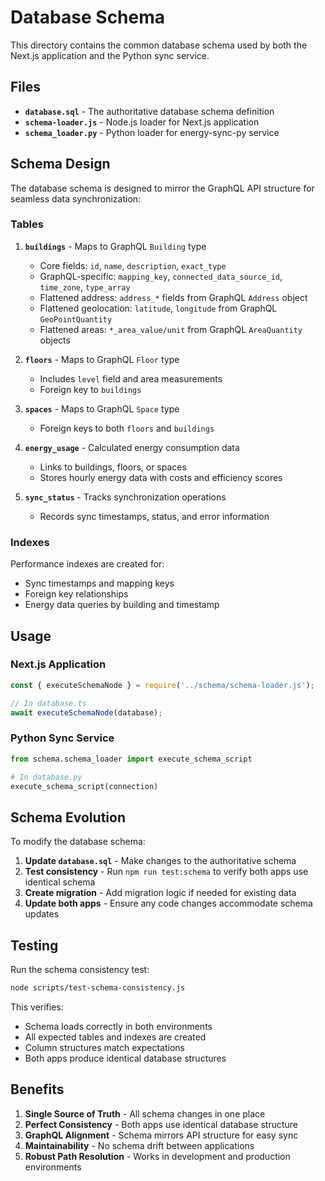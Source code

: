 # Database Schema

This directory contains the common database schema used by both the Next.js application and the Python sync service.

## Files

- **`database.sql`** - The authoritative database schema definition
- **`schema-loader.js`** - Node.js loader for Next.js application
- **`schema_loader.py`** - Python loader for energy-sync-py service

## Schema Design

The database schema is designed to mirror the GraphQL API structure for seamless data synchronization:

### Tables

1. **`buildings`** - Maps to GraphQL `Building` type
   - Core fields: `id`, `name`, `description`, `exact_type`
   - GraphQL-specific: `mapping_key`, `connected_data_source_id`, `time_zone`, `type_array`
   - Flattened address: `address_*` fields from GraphQL `Address` object
   - Flattened geolocation: `latitude`, `longitude` from GraphQL `GeoPointQuantity`
   - Flattened areas: `*_area_value/unit` from GraphQL `AreaQuantity` objects

2. **`floors`** - Maps to GraphQL `Floor` type
   - Includes `level` field and area measurements
   - Foreign key to `buildings`

3. **`spaces`** - Maps to GraphQL `Space` type
   - Foreign keys to both `floors` and `buildings`

4. **`energy_usage`** - Calculated energy consumption data
   - Links to buildings, floors, or spaces
   - Stores hourly energy data with costs and efficiency scores

5. **`sync_status`** - Tracks synchronization operations
   - Records sync timestamps, status, and error information

### Indexes

Performance indexes are created for:
- Sync timestamps and mapping keys
- Foreign key relationships
- Energy data queries by building and timestamp

## Usage

### Next.js Application

```javascript
const { executeSchemaNode } = require('../schema/schema-loader.js');

// In database.ts
await executeSchemaNode(database);
```

### Python Sync Service

```python
from schema.schema_loader import execute_schema_script

# In database.py
execute_schema_script(connection)
```

## Schema Evolution

To modify the database schema:

1. **Update `database.sql`** - Make changes to the authoritative schema
2. **Test consistency** - Run `npm run test:schema` to verify both apps use identical schema
3. **Create migration** - Add migration logic if needed for existing data
4. **Update both apps** - Ensure any code changes accommodate schema updates

## Testing

Run the schema consistency test:

```bash
node scripts/test-schema-consistency.js
```

This verifies:
- Schema loads correctly in both environments
- All expected tables and indexes are created
- Column structures match expectations
- Both apps produce identical database structures

## Benefits

1. **Single Source of Truth** - All schema changes in one place
2. **Perfect Consistency** - Both apps use identical database structure
3. **GraphQL Alignment** - Schema mirrors API structure for easy sync
4. **Maintainability** - No schema drift between applications
5. **Robust Path Resolution** - Works in development and production environments